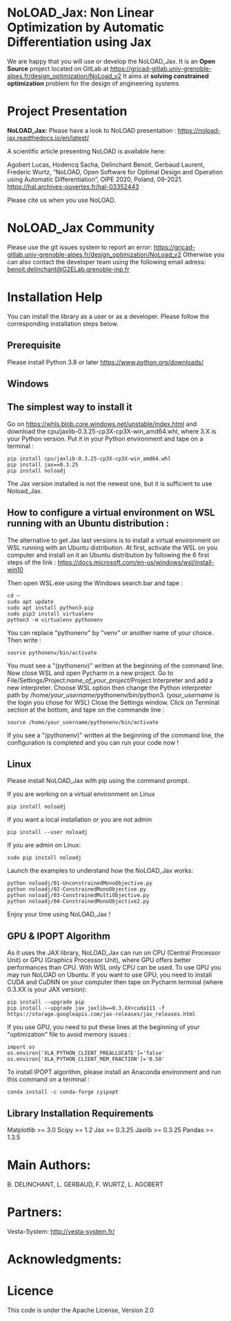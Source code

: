 <!--
SPDX-FileCopyrightText: 2021 G2Elab / MAGE

SPDX-License-Identifier: Apache-2.0
-->

NoLOAD_Jax: Non Linear Optimization by Automatic Differentiation using Jax
==========================================================================

We are happy that you will use or develop the NoLOAD_Jax.
It is an **Open Source** project located on GitLab at https://gricad-gitlab.univ-grenoble-alpes.fr/design_optimization/NoLoad_v2
It aims at **solving constrained optimization** problem for the design of engineering systems

Project Presentation
====================

**NoLOAD_Jax:** Please have a look to NoLOAD presentation : https://noload-jax.readthedocs.io/en/latest/

A scientific article presenting NoLOAD is available here:

Agobert Lucas, Hodencq Sacha, Delinchant Benoit, Gerbaud Laurent, Frederic Wurtz, “NoLOAD, Open Software for Optimal Design and Operation using Automatic Differentiation”, OIPE 2020, Poland, 09-2021. https://hal.archives-ouvertes.fr/hal-03352443

Please cite us when you use NoLOAD.

NoLOAD_Jax Community
====================

Please use the git issues system to report an error: https://gricad-gitlab.univ-grenoble-alpes.fr/design_optimization/NoLoad_v2
Otherwise you can also contact the developer team using the following email adress: benoit.delinchant@G2ELab.grenoble-inp.fr

Installation Help
=================
You can install the library as a user or as a developer. Please follow the corresponding installation steps below.

Prerequisite
------------

Please install Python 3.8 or later
https://www.python.org/downloads/

Windows
-------

The simplest way to install it
------------------------------
Go on  https://whls.blob.core.windows.net/unstable/index.html and download the cpu/jaxlib-0.3.25-cp3X-cp3X-win_amd64.whl, where 3.X is your Python version.
Put it in your Python environment and tape on a terminal :

    pip install cpu/jaxlib-0.3.25-cp3X-cp3X-win_amd64.whl
    pip install jax==0.3.25
    pip install noloadj

The Jax version installed is not the newest one, but it is sufficient to use Noload_Jax.

    
How to configure a virtual environment on WSL running with an Ubuntu distribution :
------------------------------
The alternative to get Jax last versions is to install a virtual environment on WSL running with an Ubuntu distribution.
At first, activate the WSL on you computer and install on it an Ubuntu distribution by following the 6 first steps of the link :
https://docs.microsoft.com/en-us/windows/wsl/install-win10

Then open WSL.exe using the Windows search bar and tape :

    cd ~
    sudo apt update
    sudo apt install python3-pip
    sudo pip3 install virtualenv
    python3 -m virtualenv pythonenv
    
You can replace "pythonenv" by "venv" or another name of your choice. Then write :

    source pythonenv/bin/activate

You must see a "(pythonenv)" written at the beginning of the command line.
Now close WSL and open Pycharm in a new project. 
Go to File/Settings/Project:_name_of_your_project_/Project Interpreter and add a new interpreter.
Choose WSL option then change the Python interpreter path by /home/_your_username_/pythonenv/bin/python3. (_your_username_ is the login you chose for WSL)
Close the Settings window. Click on Terminal section at the bottom, and tape on the commande line  :

    source /home/your_username/pythonenv/bin/activate

If you see a "(pythonenv)" written at the beginning of the command line, the configuration is completed and you can run your code now !

Linux
-----
Please install NoLOAD_Jax with pip using the command prompt.   

If you are working on a virtual environment on Linux
    
    pip install noloadj

If you want a local installation or you are not admin
    
    pip install --user noloadj

If you are admin on Linux:
    
    sudo pip install noloadj

Launch the examples to understand how the NoLOAD_Jax works:
	
	python noloadj/01-UnconstrainedMonoObjective.py
	python noloadj/02-ConstrainedMonoObjective.py
	python noloadj/03-ConstrainedMultiObjective.py
	python noloadj/04-ConstrainedMonoObjective2.py
	
Enjoy your time using NoLOAD_Jax !

GPU & IPOPT Algorithm
---------------------
As it uses the JAX library, NoLOAD_Jax can run on CPU (Central Processor Unit) or GPU (Graphics Processor Unit), where GPU offers better performances than CPU.
With WSL only CPU can be used. To use GPU you may run NoLOAD on Ubuntu.
If you want to use GPU, you need to install CUDA and CuDNN on your computer then tape on Pycharm terminal (where 0.3.XX is your JAX version):

    pip install --upgrade pip
    pip install --upgrade jax jaxlib==0.3.XX+cuda111 -f https://storage.googleapis.com/jax-releases/jax_releases.html
    
If you use GPU, you need to put these lines at the beginning of your "optimization" file to avoid memory issues :

    import os
    os.environ['XLA_PYTHON_CLIENT_PREALLOCATE']='false'
    os.environ['XLA_PYTHON_CLIENT_MEM_FRACTION']='0.50'
    
To install IPOPT algorithm, please install an Anaconda environment and run this command on a terminal :

    conda install -c conda-forge cyipopt

Library Installation Requirements
---------------------------------
Matplotlib >= 3.0
Scipy >= 1.2
Jax >= 0.3.25
Jaxlib >= 0.3.25
Pandas >= 1.3.5


Main Authors: 
=============
B. DELINCHANT, L. GERBAUD, F. WURTZ, L. AGOBERT


Partners:
=========
Vesta-System: http://vesta-system.fr/

Acknowledgments:
================


Licence
=======
This code is under the Apache License, Version 2.0
